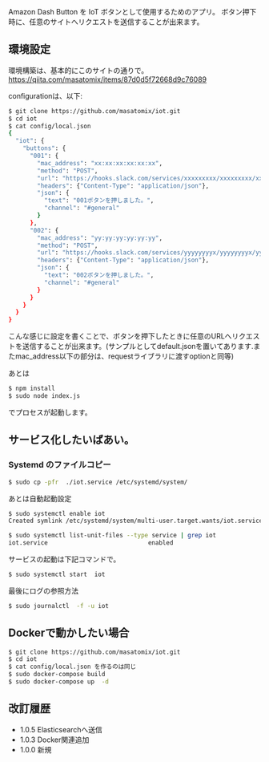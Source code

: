 
Amazon Dash Button を IoT ボタンとして使用するためのアプリ。
ボタン押下時に、任意のサイトへリクエストを送信することが出来ます。


## 環境設定
環境構築は、基本的にこのサイトの通りで。
https://qiita.com/masatomix/items/87d0d5f72668d9c76089


configurationは、以下:

```bash
$ git clone https://github.com/masatomix/iot.git
$ cd iot
$ cat config/local.json
{
  "iot": {
    "buttons": {
      "001": {
        "mac_address": "xx:xx:xx:xx:xx:xx",
        "method": "POST",
        "url": "https://hooks.slack.com/services/xxxxxxxxx/xxxxxxxxx/xxxxxxxxxxxxxxxxxxxxxxxx",
        "headers": {"Content-Type": "application/json"},
        "json": {
          "text": "001ボタンを押しました。",
          "channel": "#general"
        }
      },
      "002": {
        "mac_address": "yy:yy:yy:yy:yy:yy",
        "method": "POST",
        "url": "https://hooks.slack.com/services/yyyyyyyyx/yyyyyyyyx/yyyyyyyyyyyyyyyyyyyyyyyy",
        "headers": {"Content-Type": "application/json"},
        "json": {
          "text": "002ボタンを押しました。",
          "channel": "#general"
        }
      }
    }
  }
}
```

こんな感じに設定を書くことで、ボタンを押下したときに任意のURLへリクエストを送信することが出来ます。(サンプルとしてdefault.jsonを置いてあります.またmac_address以下の部分は、requestライブラリに渡すoptionと同等)

あとは

```bash
$ npm install
$ sudo node index.js
```

でプロセスが起動します。


## サービス化したいばあい。

### Systemd のファイルコピー

```bash
$ sudo cp -pfr  ./iot.service /etc/systemd/system/
```
あとは自動起動設定

```bash
$ sudo systemctl enable iot
Created symlink /etc/systemd/system/multi-user.target.wants/iot.service → /etc/systemd/system/iot.service.

$ sudo systemctl list-unit-files --type service | grep iot
iot.service                            enabled
```

サービスの起動は下記コマンドで。

```bash
$ sudo systemctl start  iot

```

最後にログの参照方法


```bash
$ sudo journalctl  -f -u iot
```



## Dockerで動かしたい場合

```bash
$ git clone https://github.com/masatomix/iot.git
$ cd iot
$ cat config/local.json を作るのは同じ
$ sudo docker-compose build
$ sudo docker-compose up  -d
```

## 改訂履歴

- 1.0.5 Elasticsearchへ送信
- 1.0.3 Docker関連追加
- 1.0.0 新規

